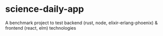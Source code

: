 # science-daily-app
A benchmark project to test backend (rust, node, elixir-erlang-phoenix) &amp; frontend (react, elm) technologies
